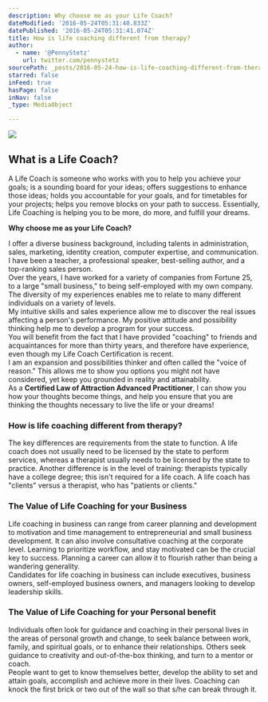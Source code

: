 ```yaml
---
description: Why choose me as your Life Coach?
dateModified: '2016-05-24T05:31:40.833Z'
datePublished: '2016-05-24T05:31:41.074Z'
title: How is life coaching different from therapy?
author:
  - name: '@PennyStetz'
    url: twitter.com/pennystetz
sourcePath: _posts/2016-05-24-how-is-life-coaching-different-from-therapy.md
starred: false
inFeed: true
hasPage: false
inNav: false
_type: MediaObject

---
```

<article style=""><img src="https://the-grid-user-content.s3-us-west-2.amazonaws.com/556d23ad-a603-497e-bc42-ef00e8498c46.jpg" /><h1>What is a Life Coach?</h1><p>A Life Coach is someone who works with you to help you achieve your goals; is a sounding board for your ideas; offers suggestions to enhance those ideas; holds you accountable for your goals, and for timetables for your projects; helps you remove blocks on your path to success. Essentially, Life Coaching is helping you to be more, do more, and fulfill your dreams. </p></article>

**Why choose me as your Life Coach?**

I offer a diverse business background, including talents in administration, sales, marketing, identity creation, computer expertise, and communication. I have been a teacher, a professional speaker, best-selling author, and a top-ranking sales person.   
Over the years, I have worked for a variety of companies from Fortune 25, to a large "small business," to being self-employed with my own company.  
The diversity of my experiences enables me to relate to many different individuals on a variety of levels.   
My intuitive skills and sales experience allow me to discover the real issues affecting a person's performance. My positive attitude and possibility thinking help me to develop a program for your success.  
You will benefit from the fact that I have provided "coaching" to friends and acquaintances for more than thirty years, and therefore have experience, even though my Life Coach Certification is recent.   
I am an expansion and possibilities thinker and often called the "voice of reason." This allows me to show you options you might not have considered, yet keep you grounded in reality and attainability.  
As a **Certified Law of Attraction Advanced Practitioner**, I can show you how your thoughts become things, and help you ensure that you are thinking the thoughts necessary to live the life or your dreams!

### **How is life coaching different from therapy?**

The key differences are requirements from the state to function. A life coach does not usually need to be licensed by the state to perform services, whereas a therapist usually needs to be licensed by the state to practice. Another difference is in the level of training: therapists typically have a college degree; this isn't required for a life coach. A life coach has "clients" versus a therapist, who has "patients or clients."

### **The Value of Life Coaching for your Business**

Life coaching in business can range from career planning and development to motivation and time management to entrepreneurial and small business development. It can also involve consultative coaching at the corporate level. Learning to prioritize workflow, and stay motivated can be the crucial key to success. Planning a career can allow it to flourish rather than being a wandering generality.  
Candidates for life coaching in business can include executives, business owners, self-employed business owners, and managers looking to develop leadership skills.

### **The Value of Life Coaching for your Personal benefit**

Individuals often look for guidance and coaching in their personal lives in the areas of personal growth and change, to seek balance between work, family, and spiritual goals, or to enhance their relationships. Others seek guidance to creativity and out-of-the-box thinking, and turn to a mentor or coach.  
People want to get to know themselves better, develop the ability to set and attain goals, accomplish and achieve more in their lives. Coaching can knock the first brick or two out of the wall so that s/he can break through it.